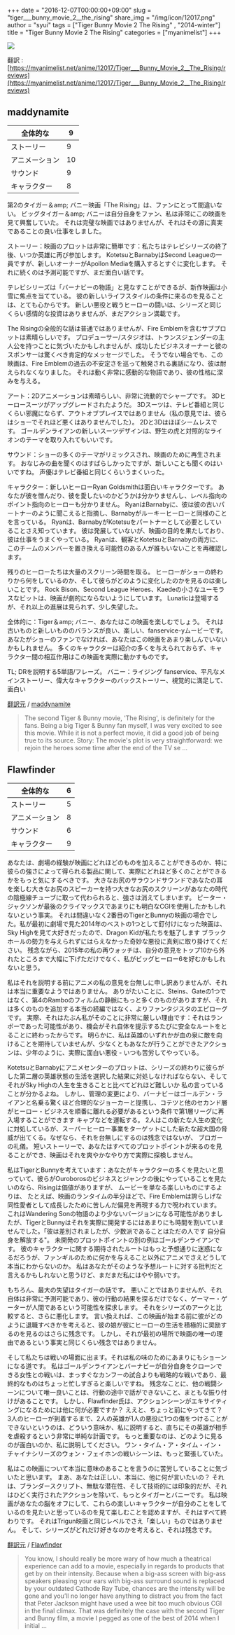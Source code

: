 +++
date = "2016-12-07T00:00:00+09:00"
slug = "tiger___bunny_movie_2__the_rising"
share_img = "/img/icon/12017.png"
author = "syui"
tags = ["Tiger  Bunny Movie 2 The Rising" , "2014-winter"]
title = "Tiger  Bunny Movie 2 The Rising"
categories = ["myanimelist"]
+++

![](https://myanimelist.cdn-dena.com/images/anime/9/56915.jpg)


<!--more-->

翻訳 : [https://myanimelist.net/anime/12017/Tiger___Bunny_Movie_2__The_Rising/reviews](https://myanimelist.net/anime/12017/Tiger___Bunny_Movie_2__The_Rising/reviews)


## maddynamite



全体的な|  9
--- | ---
ストーリー|  9
アニメーション|  10
サウンド|  9
キャラクター|  8

第2のタイガー＆amp; バニー映画「The Rising」は、ファンにとって間違いない。 ビッグタイガー＆amp; バニーは自分自身をファン、私は非常にこの映画を見て興奮していた。 それは完璧な映画ではありませんが、それはその源に真実であることの良い仕事をしました。

ストーリー：映画のプロットは非常に簡単です：私たちはテレビシリーズの終了後、いつか英雄に再び参加します。  KotetsuとBarnabyはSecond Leagueの一員ですが、新しいオーナーがApollon Mediaを購入するとすぐに変化します。 それに続くのは予測可能ですが、まだ面白い話です。

テレビシリーズは「バーナビーの物語」と見なすことができるが、新作映画は小雪に焦点を当てている。 彼の新しいライフスタイルの条件に来るのを見ることは、とても心からです。 新しい悪役と戦うヒーローの闘いは、シリーズと同じくらい感情的な投資はありませんが、まだアクション満載です。

The Risingの全般的な話は普通ではありませんが、Fire Emblemを含むサブプロットは素晴らしいです。 プロデューサー/スタジオは、トランスジェンダーの主人公を持つことに気づいたかもしれませんが、成功したビジネスオーナーと彼のスポンサーは驚くべき肯定的なメッセージでした。 そうでない場合でも、この映画は、Fire Emblemの過去の不安定さを巡って触発される裏話になり、彼は耐えられなくなりました。 それは動く非常に感動的な物語であり、彼の性格に深みを与える。

アート：2Dアニメーションは素晴らしい、非常に流動的でシャープです。  3Dヒーロースーツがアップグレードされたようだ。  3Dスーツは、テレビ番組と同じくらい邪魔にならず、アウトオブプレイスではありません（私の意見では、彼らはショーでそれほど悪くはありませんでした）。  2Dと3Dはほぼシームレスです。 ゴールデンライアンの新しいスーツデザインは、野生の虎と対照的なライオンのテーマを取り入れてもいいです。

サウンド：ショーの多くのテーマがリミックスされ、映画のために再生されます。 おなじみの曲を聞くのはすばらしかったですが、新しいことも聞くのはいいですね。 声優はテレビ番組と同じくらいうまくいった。

キャラクター：新しいヒーローRyan Goldsmithは面白いキャラクターです。 あなたが彼を憎んだり、彼を愛したいのかどうかは分かりませんし、レベル指向のポイント指向のヒーローも分かりません。  RyanはBarnabyに、彼は彼の古いパートナーのように聞こえると指摘し、Barnabyがルーキーヒーローと同様のことを言っている。  Ryanは、BarnabyがKotetsuをパートナーとして必要としていることさえ知っています。 彼は発展していないが、映画の目的を果たしており、彼は仕事をうまくやっている。  Ryanは、観客とKotetsuとBarnabyの両方に、このチームのメンバーを置き換える可能性のある人が誰もいないことを再確認します。

残りのヒーローたちは大量のスクリーン時間を取る。 ヒーローがショーの終わりから何をしているのか、そして彼らがどのように変化したのかを見るのは楽しいことです。  Rock Bison、Second League Heroes、Kaedeの小さなユーモラスなビットは、映画が劇的にならないようにしています。  Lunaticは登場するが、それ以上の進展は見られず、少し失望した。

全体的に：Tiger＆amp; バニー、あなたはこの映画を楽しむでしょう。 それは古いものと新しいもののバランスが良い、楽しい、fanservice-yムービーです。 あなたがショーのファンでなければ、あなたはこの映画をあまり楽しんでいないかもしれません。 多くのキャラクターは紹介の多くを与えられておらず、キャラクター間の相互作用はこの映画を実際に動かすものです。

TL; DRを説明する5単語/フレーズ。 バニー：ライジング
fanservice、平凡なメインストーリー、偉大なキャラクターのバックストーリー、視覚的に満足して、面白い

[翻訳元](https://myanimelist.net/reviews.php?id=136027) / [maddynamite](https://myanimelist.net/profile/maddynamite/reviews)


> The second Tiger &amp; Bunny movie, 'The Rising', is definitely for the fans. Being a big Tiger &amp; Bunny fan myself, I was very excited to see this movie. While it is not a perfect movie, it did a good job of being true to its source.    Story: The movie's plot is very straightforward: we rejoin the heroes some time after the end of the TV se ...

## Flawfinder



全体的な|  6
--- | ---
ストーリー|  5
アニメーション|  8
サウンド|  6
キャラクター|  9

あなたは、劇場の経験が映画にどれほどのものを加えることができるのか、特に彼らの強さによって得られる製品に関して、実際にどれほど多くのことができるかをもっと気にするべきです。 大きなお尻のサラウンドサウンドであなたの耳を楽しむ大きなお尻のスピーカーを持つ大きなお尻のスクリーンがあなたの時代の陰極線チューブに取って代わられると、強さは消えてしまいます。 ピーター・ジャクソンが最後のクライマックスであまりにも明白なCGIを使用したかもしれないという事実。 それは間違いなく2番目のTigerとBunnyの映画の場合でした。私が最初に劇場で見た2014年のベストの1つとして釘付けになった映画は、Sky Highを見て大好きだったので、Dragon Kidが私たちを魅了します ブラックホールの勢力を与えられずにはらえなかった奇妙な悪役に真剣に取り掛けてください。 残念ながら、2015年の私の再ウォッチは、自分の意見をトップ10から外れたところまで大幅に下げただけでなく、私がビッグヒーロー6を好むかもしれないと思う。

私はそれを説明する前にアニメの私の意見を台無しに申し訳ありませんが、それは本当に重要なようではありません。 ありがたいことに、Steins、Gateの1つではなく、第4のRamboのフィルムの静脈にもっと多くのものがありますが、それは多くのものを追加する本当の続編ではなく、よりファンタジスタのエピローグです。 実際、それはたぶん私がそのことに非常に厳しい理由です：それはランボーであった可能性があり、機会がそれ自体を提示するたびに安全なルートをとることに終わったからです。 明らかに、私は英雄のいずれかが血の泉に敵を向けることを期待していませんが、少なくともあなたが行うことができたアクションは、少年のように、実際に面白い悪役 -  いつも苦労してやっている。

KotetsuとBarnabyにアニメセンターのプロットは、シリーズの終わりに彼らがした第二層の英雄状態の生活を選択した結果に対処しなければならない、そしてそれがSky Highの人生を生きることと比べてどれほど難しいか 私の言っていることが分かるよね。 しかし、管理の変更により、バーナビーはゴールデン・ライアンと名乗る驚くほど合理的なジョーカーと提携し、コテツと他のセカンド層がヒーロー・ビジネスを順番に離れる必要があるという条件で第1層リーグに再入場することができます キャブなどを運転する。  2人はこの新たな人生の変化に対処しているが、スーパーヒーロー事業をターゲットにした新たな超大国の脅威が出てくる。なぜなら、それを台無しにするのは残念ではないが、 ブロガーの礼儀。 短いストーリーで、あなたはすべてのプロットポイントが来るのを見ることができ、映画はそれを爽やかなやり方で実際に探検しません。

私はTigerとBunnyを考えています：あなたがキャラクターの多くを見たいと思っていて、彼らがOuroborosのビジネスとジャンクの後にやっていることを見たいのなら、Risingは価値がありますが、 ムービーを単なる楽しいものにするよりは、 たとえば、映画のランタイムの半分ほどで、Fire Emblemは誇らしげな同性愛者として成長したために苦しんだ偏見を再現する力で呪われています。 これはWandering Sonの物語のより少ないバージョンになる可能性がありましたが、TigerとBunnyはそれを実際に開発するにはあまりにも時間を割いていませんでした。「彼は差別されましたが、少数派であることはただの人です 自分自身を解放する"。 未開発のプロットポイントの別の例はゴールデンライアンです。 彼のキャラクターに関する期待されたルートはもっと予想通りに迷惑になるだろうが、ファンギルのために何かを与えること以外にアニメでさえどうして本当にわからないのか。 私はあなたがそのような予想ルートに対する批判だと言えるかもしれないと思うけど、まだまだ私にはやや弱いです。

もちろん、最大の失望はタイガーの話です。 悪いことではありませんが、それ自体は非常に予測可能であり、彼の行動の結果を探るだけでなく、ゲーマー・ゲーターが人間であるという可能性を探求します。 それをシリーズのアークと比較すると、さらに悪化します。 言い換えれば、この映画が始まる前に彼がどのように退職すべきかを考えると、彼の娘が彼にヒーローの生活を積極的に奨励するのを見るのはさらに残念です。 しかし、それが最初の場所で映画の唯一の理由であるという事実と同じくらい残念ではありません。

そして私たちは戦いの場面に出ます。それは私の味のためにあまりにもショーンになる道です。 私はゴールデンライアンとバーナビーが自分自身をクローンできる女性との戦いは、まっすぐなカンフーの試合よりも戦略的な戦いであり、最終的なものはちょっと忙しすぎると楽しいですね。 残念なことに、他の戦闘シーンについて唯一良いことは、行動の途中で話ができないこと、まともな振り付けがあることです。 しかし、Flawfinder氏は、アクションシーンがエキサイティングになるためには他に何が必要ですか？ ええと、ちょっと前にやってきて？  3人のヒーローが到着するまで、2人の英雄が1人の悪役に1つの傷をつけることができないというのは、どういう意味か、私に説明すると、直ちにその英雄が相手を虐殺するという非常に単純な計画です。 もっと重要なのは、どのように見るのが面白いのか、私に説明してください。 ワン・タイム・ア・タイム・イン・チャイナシリーズのウォン・フェイホンの戦いシーンは、もっと緊張していた。

私はこの映画について本当に意味のあることを言うのに苦労していることに気づいたと思います。 まあ、あなたは正しい、本当に、他に何が言いたいの？ それは、ブランダースクリプト、無駄な潜在性、そして技術的には印象的だが、それはひどく実行されたアクションを除いて、もっとタイガーとバニーです。 私は映画があなたの脳をオフにして、これらの楽しいキャラクターが自分のことをしているのを見たいと思っているのを見て楽しむことを認めますが、それはすべて終わりです。 それはTrigun映画と同じレベルでさえ「楽しい」ものではありません。 そして、シリーズがどれだけ好きなのかを考えると、それは残念です。

[翻訳元](https://myanimelist.net/reviews.php?id=183130) / [Flawfinder](https://myanimelist.net/profile/Flawfinder/reviews)


> You know, I should really be more wary of how much a theatrical experience can add to a movie, especially in regards to products that get by on their intensity. Because when a big-ass screen with big-ass speakers pleasing your ears with big-ass surround sound is replaced by your outdated Cathode Ray Tube, chances are the intensity will be gone and you’ll no longer have anything to distract you from the fact that Peter Jackson might have used a wee bit too much obvious CGI in the final climax. That was definitely the case with the second Tiger and Bunny film, a movie I pegged as one of the best of 2014 when I initial ...
